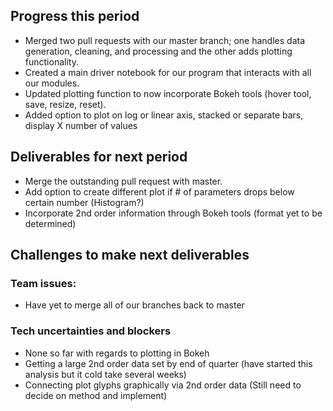 ## Progress this period
- Merged two pull requests with our master branch; one handles data generation, cleaning, and processing and the other adds plotting functionality.
- Created a main driver notebook for our program that interacts with all our modules.
- Updated plotting function to now incorporate Bokeh tools (hover tool, save, resize, reset).
- Added option to plot on log or linear axis, stacked or separate bars, display X number of values

## Deliverables for next period
- Merge the outstanding pull request with master.
- Add option to create different plot if # of parameters drops below certain number (Histogram?)
- Incorporate 2nd order information through Bokeh tools (format yet to be determined)

## Challenges to make next deliverables
### Team issues:
- Have yet to merge all of our branches back to master  

### Tech uncertainties and blockers
- None so far with regards to plotting in Bokeh
- Getting a large 2nd order data set by end of quarter (have started this analysis but it cold take several weeks)
- Connecting plot glyphs graphically via 2nd order data (Still need to decide on method and implement)
